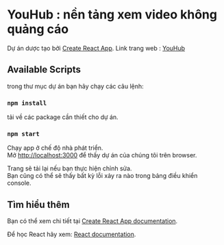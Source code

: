 # YouHub : nền tảng xem video không quảng cáo

Dự án dược tạo bởi [Create React App](https://github.com/facebook/create-react-app).
Link trang web : [YouHub](https://youhub.vercel.app/)

## Available Scripts

trong thư mục dự án bạn hãy chạy các câu lệnh:

### `npm install`

tải về các package cần thiết cho dự án.

### `npm start`

Chạy app ở chế độ nhà phát triển.\
Mở [http://localhost:3000](http://localhost:3000) để thấy dự án của chúng tôi trên browser.

Trang sẽ tải lại nếu bạn thực hiện chỉnh sửa. \
Bạn cũng có thể sẽ thấy bất kỳ lỗi xảy ra nào trong bảng điều khiển console.

## Tìm hiểu thêm

Bạn có thể xem chi tiết tại [Create React App documentation](https://facebook.github.io/create-react-app/docs/getting-started).

Để học React hãy xem: [React documentation](https://reactjs.org/).
